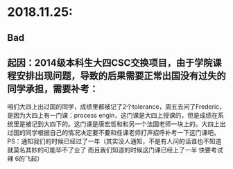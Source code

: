 # 2018.11.25:
## Bad
## 起因：2014级本科生大四CSC交换项目，由于学院课程安排出现问题，导致的后果需要正常出国没有过失的同学承担，需要补考：
咱们大四上出过国的同学，成绩里都被记了2个tolerance，周五去问了Frederic，是因为大四上有一门课：process engin，这门课是大四上授课的，但是成绩在系统里是被记到大四下的。这门课是唐宏哲和和另一个法国老师一块上的。大四上出过国的同学根据自己的情况决定要不要和任课老师打声招呼补考一下这门课吧。
PS：通知我们的时候已经过了一年（其实没人通知，不是有人问的话谁也不知道就莫名其妙的可能毕不了业了 而且我们知道的时候这门课已经上了一半 快要考试辣 6的飞起）
